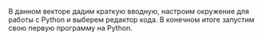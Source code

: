 В данном векторе дадим краткую вводную, настроим окружение для работы с Python и выберем редактор кода. В конечном итоге запустим свою первую программу на Python.
